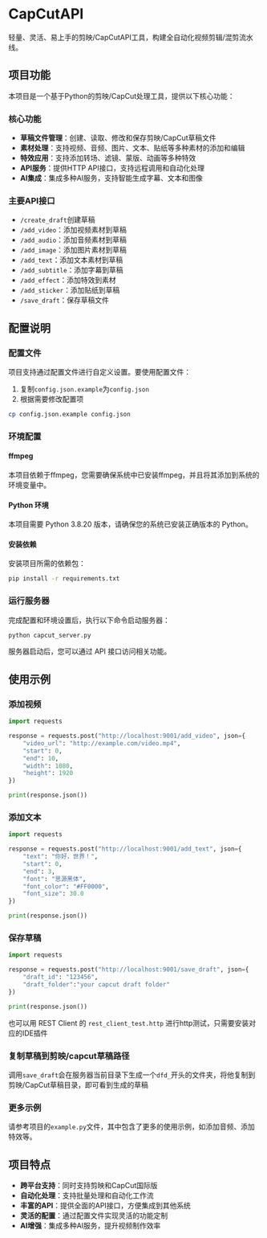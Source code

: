 # CapCutAPI

轻量、灵活、易上手的剪映/CapCutAPI工具，构建全自动化视频剪辑/混剪流水线。

## 项目功能

本项目是一个基于Python的剪映/CapCut处理工具，提供以下核心功能：

### 核心功能

- **草稿文件管理**：创建、读取、修改和保存剪映/CapCut草稿文件
- **素材处理**：支持视频、音频、图片、文本、贴纸等多种素材的添加和编辑
- **特效应用**：支持添加转场、滤镜、蒙版、动画等多种特效
- **API服务**：提供HTTP API接口，支持远程调用和自动化处理
- **AI集成**：集成多种AI服务，支持智能生成字幕、文本和图像

### 主要API接口

- `/create_draft`创建草稿
- `/add_video`：添加视频素材到草稿
- `/add_audio`：添加音频素材到草稿
- `/add_image`：添加图片素材到草稿
- `/add_text`：添加文本素材到草稿
- `/add_subtitle`：添加字幕到草稿
- `/add_effect`：添加特效到素材
- `/add_sticker`：添加贴纸到草稿
- `/save_draft`：保存草稿文件

## 配置说明

### 配置文件

项目支持通过配置文件进行自定义设置。要使用配置文件：

1. 复制`config.json.example`为`config.json`
2. 根据需要修改配置项

```bash
cp config.json.example config.json
```

### 环境配置

#### ffmpeg

本项目依赖于ffmpeg，您需要确保系统中已安装ffmpeg，并且将其添加到系统的环境变量中。

#### Python 环境

本项目需要 Python 3.8.20 版本，请确保您的系统已安装正确版本的 Python。

#### 安装依赖

安装项目所需的依赖包：

```bash
pip install -r requirements.txt
```

### 运行服务器

完成配置和环境设置后，执行以下命令启动服务器：

```bash
python capcut_server.py
```

服务器启动后，您可以通过 API 接口访问相关功能。

## 使用示例

### 添加视频

```python
import requests

response = requests.post("http://localhost:9001/add_video", json={
    "video_url": "http://example.com/video.mp4",
    "start": 0,
    "end": 10,
    "width": 1080,
    "height": 1920
})

print(response.json())
```

### 添加文本

```python
import requests

response = requests.post("http://localhost:9001/add_text", json={
    "text": "你好，世界！",
    "start": 0,
    "end": 3,
    "font": "思源黑体",
    "font_color": "#FF0000",
    "font_size": 30.0
})

print(response.json())
```

### 保存草稿

```python
import requests

response = requests.post("http://localhost:9001/save_draft", json={
    "draft_id": "123456",
    "draft_folder":"your capcut draft folder"
})

print(response.json())
```
也可以用 REST Client 的 ```rest_client_test.http``` 进行http测试，只需要安装对应的IDE插件

### 复制草稿到剪映/capcut草稿路径
调用`save_draft`会在服务器当前目录下生成一个`dfd_`开头的文件夹，将他复制到剪映/CapCut草稿目录，即可看到生成的草稿


### 更多示例
请参考项目的`example.py`文件，其中包含了更多的使用示例，如添加音频、添加特效等。


## 项目特点

- **跨平台支持**：同时支持剪映和CapCut国际版
- **自动化处理**：支持批量处理和自动化工作流
- **丰富的API**：提供全面的API接口，方便集成到其他系统
- **灵活的配置**：通过配置文件实现灵活的功能定制
- **AI增强**：集成多种AI服务，提升视频制作效率
        